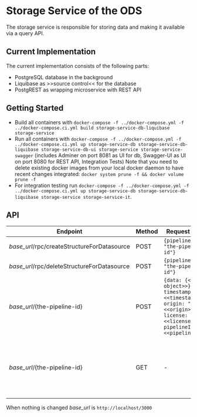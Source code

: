 # Storage Service of the ODS

The storage service is responsible for storing data and making it available via a query API.

## Current Implementation
The current implementation consists of the following parts:
* PostgreSQL database in the background
* Liquibase as >>source control<< for the database
* PostgREST as wrapping microservice with REST API

## Getting Started

* Build all containers with `docker-compose -f ../docker-compose.yml -f ../docker-compose.ci.yml build storage-service-db-liquibase storage-service`
* Run all containers with `docker-compose -f ../docker-compose.yml -f ../docker-compose.ci.yml up storage-service-db storage-service-db-liquibase storage-service-db-ui storage-service storage-service-swagger` (includes Adminer on port 8081 as UI for db, Swagger-UI as UI on port 8080 for REST API, Integration Tests)
Note that you need to delete existing docker images from your local docker daemon to have recent changes integrated: `docker system prune -f && docker volume prune -f`
* For integration testing run `docker-compose -f ../docker-compose.yml -f ../docker-compose.ci.yml up storage-service-db storage-service-db-liquibase storage-service storage-service-it`.

## API
| Endpoint  | Method  | Request Body  | Response Body |
|---|---|---|---|
| *base_url*/rpc/createStructureForDatasource  | POST  | `{pipelineid: "the-pipeline-id"}` | - |
| *base_url*/rpc/deleteStructureForDatasource  | POST  | `{pipelineid: "the-pipeline-id"}` | - |
| *base_url*/{the-pipeline-id}  | POST  | `{data: {<<json object>>}, timestamp: "<<timestamp>>", origin: "<<origin>>", license: "<<license>>", pipelineId: "<<pipelineId>>}` | - |
| *base_url*/{the-pipeline-id} | GET  | - | `{data: {<<json object>>, timestamp: "<<timestamp>>", origin: "<<origin>>", license: "<<license>>", pipelineId: "<<pipelineId>>}` |

When nothing is changed *base_url* is `http://localhost/3000`